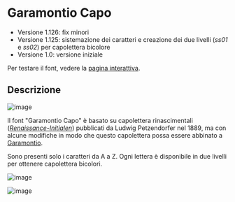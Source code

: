 # Garamontio Capo
* Versione 1.126: fix minori
* Versione 1.125: sistemazione dei caratteri e creazione dei due livelli (_ss01_ e _ss02_) per capolettera bicolore
* Versione 1.0: versione iniziale

Per testare il font, vedere la [pagina interattiva](https://m-casanova.github.io/GaramontioCapo/).

## Descrizione
![image](images/garamontio_capo_1.jpg)

Il font "Garamontio Capo" è basato su capolettera rinascimentali (_[Renaissance-Initialen](https://archive.org/details/schriftenatlasei02petz/page/n187/mode/2up)_) pubblicati da Ludwig Petzendorfer nel 1889, ma con alcune modifiche in modo che questo capolettera possa essere abbinato a [Garamontio](https://github.com/m-casanova/Garamontio).

Sono presenti solo i caratteri da A a Z. Ogni lettera è disponibile in due livelli per ottenere capolettera bicolori. 

![image](images/garamontio_capo_2.jpg)

![image](images/garamontio_capo_3.jpg)
